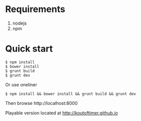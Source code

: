 # Requirements

1. nodejs
2. npm

# Quick start

    $ npm install
    $ bower install
    $ grunt build
    $ grunt dev

Or use oneliner

    $ npm install && bower install && grunt build && grunt dev

Then browse http://localhost:8000

Playable version located at http://koutoftimer.github.io
